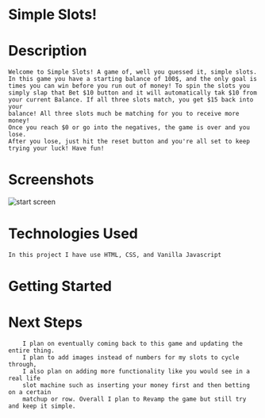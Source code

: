 #                             Simple Slots!


#                              Description

    Welcome to Simple Slots! A game of, well you guessed it, simple slots.
    In this game you have a starting balance of 100$, and the only goal is 
    times you can win before you run out of money! To spin the slots you
    simply slap that Bet $10 button and it will automatically tak $10 from 
    your current Balance. If all three slots match, you get $15 back into your
    balance! All three slots much be matching for you to receive more money!
    Once you reach $0 or go into the negatives, the game is over and you lose.
    After you lose, just hit the reset button and you're all set to keep 
    trying your luck! Have fun! 



#                               Screenshots

    
![start screen](/img/Starting-screen.png)



#                               Technologies Used

    In this project I have use HTML, CSS, and Vanilla Javascript



#                                Getting Started
    







#                                   Next Steps
        I plan on eventually coming back to this game and updating the entire thing.
        I plan to add images instead of numbers for my slots to cycle through, 
        I also plan on adding more functionality like you would see in a real life 
        slot machine such as inserting your money first and then betting on a certain 
        matchup or row. Overall I plan to Revamp the game but still try and keep it simple.